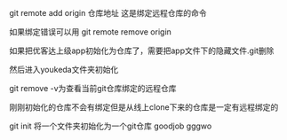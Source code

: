git remote add origin 仓库地址 这是绑定远程仓库的命令

如果绑定错误可以用 git remote remove origin

如果把优客达上级app初始化为仓库了，需要把app文件下的隐藏文件.git删除

然后进入youkeda文件夹初始化

git remove -v为查看当前git仓库绑定的远程仓库

刚刚初始化的仓库不会有绑定但是从线上clone下来的仓库是一定有远程绑定的

git init 将一个文件夹初始化为一个git仓库
goodjob gggwo
